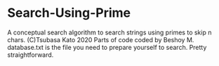 # Search-Using-Prime
A conceptual search algorithm to search strings using primes to skip n chars.
(C)Tsubasa Kato 2020 Parts of code coded by Beshoy M. 
database.txt is the file you need to prepare yourself to search. Pretty straightforward.
